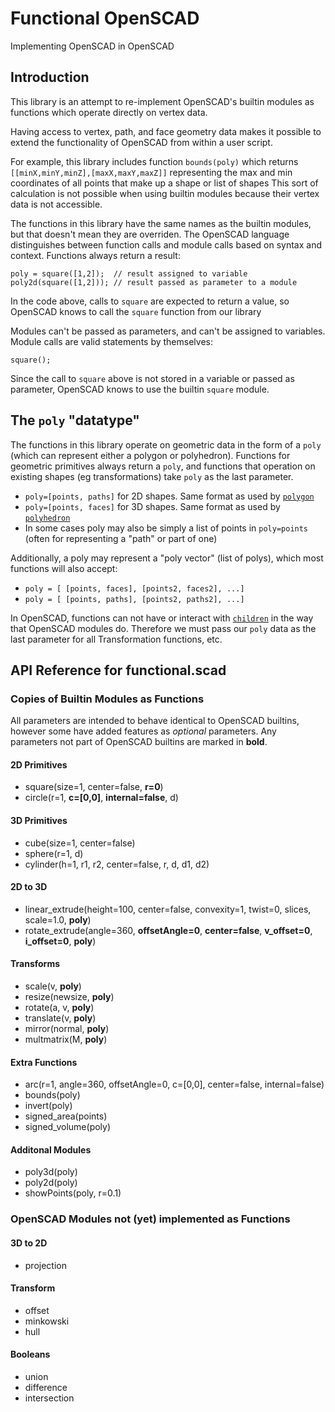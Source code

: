 # Functional OpenSCAD
Implementing OpenSCAD in OpenSCAD

## Introduction

This library is an attempt to re-implement OpenSCAD's builtin modules 
as functions which operate directly on vertex data.

Having access to vertex, path, and face geometry data makes it possible
to extend the functionality of OpenSCAD from within a user script.

For example, this library includes function `bounds(poly)` which returns `[[minX,minY,minZ],[maxX,maxY,maxZ]]` 
representing the max and min coordinates of all points that make up a shape or list of shapes
This sort of calculation is not possible when using builtin modules because their vertex data is not accessible.

The functions in this library have the same names as the builtin modules, 
but that doesn't mean they are overriden.  The OpenSCAD language distinguishes between 
function calls and module calls based on syntax and context.
Functions always return a result:
```
poly = square([1,2]);  // result assigned to variable
poly2d(square([1,2])); // result passed as parameter to a module
```
In the code above, calls to `square` are expected to return a value, so OpenSCAD knows to call the `square` function from our library

Modules can't be passed as parameters, and can't be assigned to variables.  Module calls are valid statements by themselves:
```
square();
```
Since the call to `square` above is not stored in a variable or passed as parameter, OpenSCAD knows to use the builtin `square` module.

## The `poly` "datatype"

The functions in this library operate on geometric data in the form of a `poly` (which can represent either a polygon or polyhedron).
Functions for geometric primitives always return a `poly`, and functions that operation on existing shapes (eg transformations) take `poly` as the last parameter.
 * `poly=[points, paths]` for 2D shapes. Same format as used by 
   [`polygon`](https://en.wikibooks.org/wiki/OpenSCAD_User_Manual/The_OpenSCAD_Language#polygon)
 * `poly=[points, faces]` for 3D shapes.  Same format as used by 
   [`polyhedron`](https://en.wikibooks.org/wiki/OpenSCAD_User_Manual/The_OpenSCAD_Language#polyhedron)
 * In some cases poly may also be simply a list of points in `poly=points` (often for representing a "path" or part of one)

Additionally, a poly may represent a "poly vector" (list of polys), which most functions will also accept:
 * `poly = [ [points, faces], [points2, faces2], ...]`
 * `poly = [ [points, paths], [points2, paths2], ...]`

In OpenSCAD, functions can not have or interact with 
[`children`](https://en.wikibooks.org/wiki/OpenSCAD_User_Manual/User-Defined_Functions_and_Modules#Children) 
in the way that OpenSCAD modules do.  Therefore we must pass our `poly` data as the last parameter for all Transformation functions, etc.

## API Reference for functional.scad

### Copies of Builtin Modules as Functions
All parameters are intended to behave identical to OpenSCAD builtins, however some have added features as *optional* parameters.  Any parameters not part of OpenSCAD builtins are marked in **bold**.
 #### 2D Primitives
   * square(size=1, center=false, **r=0**)
   * circle(r=1, **c=[0,0]**, **internal=false**, d)
 #### 3D Primitives
   * cube(size=1, center=false)
   * sphere(r=1, d)
   * cylinder(h=1, r1, r2, center=false, r, d, d1, d2)
 #### 2D to 3D
   * linear_extrude(height=100, center=false, convexity=1, twist=0, slices, scale=1.0, **poly**)
   * rotate_extrude(angle=360, **offsetAngle=0**, **center=false**, **v_offset=0**, **i_offset=0**, **poly**)
 #### Transforms
   * scale(v, **poly**)
   * resize(newsize, **poly**) 
   * rotate(a, v, **poly**)
   * translate(v, **poly**)
   * mirror(normal, **poly**) 
   * multmatrix(M, **poly**)
 #### Extra Functions
   * arc(r=1, angle=360, offsetAngle=0, c=[0,0], center=false, internal=false)
   * bounds(poly)
   * invert(poly)
   * signed_area(points)
   * signed_volume(poly)
 #### Additonal Modules 
   * poly3d(poly)
   * poly2d(poly)
   * showPoints(poly, r=0.1)
   
### OpenSCAD Modules not (yet) implemented as Functions
 #### 3D to 2D
   * projection
 #### Transform
   * offset
   * minkowski
   * hull
 #### Booleans
   * union
   * difference
   * intersection
